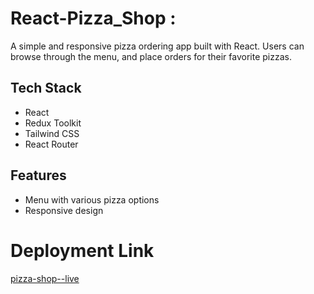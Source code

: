 # React-Pizza_Shop : 


A simple and responsive pizza ordering app built with React. Users can browse through the menu, and place orders for their favorite pizzas.

## Tech Stack
- React
- Redux Toolkit
- Tailwind CSS
- React Router

  
## Features
- Menu with various pizza options
- Responsive design

# Deployment Link
[pizza-shop--live]([URL](https://pizza-shop-dev-khairpal-dev-khairpals-projects.vercel.app/))
